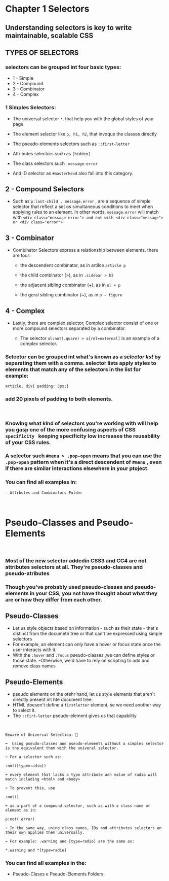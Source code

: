 # Chapter 1 Selectors 

## Understanding selectors is key to write maintainable, scalable CSS

## TYPES OF SELECTORS
### selectors can be grouped int four basic types:

- 1 - Simple
- 2 - Compound
- 3 - Combinator
- 4 - Complex

### 1 Simples Selectors:

- The universal selector ``` * ```, that help you with the global styles of your page

- The element selector like ``` p, h1, h2 ```, that invoque the classes directly

- The pseudo-elements selectors such as ``` ::first-letter ```

- Attributes selectors such as ``` [hidden] ```

- The class selectors such ``` .message-error ``` 

- And ID selector as ``` #masterhead ```  also fall into this category.


## 2 - Compound Selectors

- Such as ``` p:last-child , message.error ``` , are a sequence of simple selector that reflect a set os simultaneous conditions to meet when applying rules to an element. In other words,  ``` message.error ``` will match with ``` <div class="message error"> and not with <div class="message"> or <div class="error"> ```

## 3 - Combinator

- Combinator Selectors express a relationship between elements. there are four: 
    - the descendent combinator, as in artilce ``` article p ```

    - the child combinator (>), as in  ``` .sidebar > h2 ```

    - the adjacent sibling combinator (+), as in ``` ul + p ```

    - the geral sibling combinator (~), as in ``` p ~ figure ```

## 4 - Complex

- Lastly, there are complex selector, Complex selector consist of one or more compound selectors separated by a combinator. 

    - The selector ``` ul:not(.quare) > a[rel=external] ``` is an example of a complex selector.

### Selector can be grouped int what's known as a <em>selector list</em> by separating them with a comma. selector lists apply styles to elements that match any of the selectors in the list for example:

```
article, div{ padding: 5px;}
``` 

### add 20 pixels of padding to both elements.

<br>

### Knowing what kind of selectors you're working with will help you gasp one of the more confusing aspects of CSS ```specificity ``` keeping specificity low increases the reusability of your CSS rules. 

### A selector such ``` #menu > .pop-open ``` means that you can use the ``` .pop-open ``` pattern when it's a direct descendent of ``` #menu ``` , even if there are similar interactions elsewhere in your ptoject.

### You can find all examples in:
    - Attrbutes and Combinators Folder
<br>

# Pseudo-Classes and Pseudo-Elements

<br>

### Most of the new selector addedin CSS3 and CC4 are not attributes selectors at all. They're pseudo-classes and pseudo-atributes

### Though you've probably used pseudo-classes and pseudo-elements in your CSS, you not have thought about what they are or how they differ from each other.

## Pseudo-Classes

- Let us style objects based on information - such as their state - that's distinct from the documetn tree or that can't be expressed using simple selectors
- For example, an element can only have a hover or focus state once the user interacts with it.
- With the ```:hover``` and ``` :focus ``` pseudo-classes ,we can define styles or those state.
-Otherwise, we'd have to rely on scripting to add and remove class names

## Pseudo-Elements

- pseudo elements on the otehr hand, let us style elements that aren't directly present int hte document tree.
- HTML doesen't define a ``` firstletter ``` element, se we need another way to select it.
- The ``` ::firt-letter ``` pseudo-element gives us that capability

<br>

```
Beware of Universal Selection: 🤔

➡️  Using pseudo-classes and pseudo-elements without a simples selector is the equivalent them with the univeral selector.

➡️ For a selector such as:

:not([type=radio])

➡️ every element that lacks a type attribute adn value of radio will match including <html> and <body>

➡️ To prevent this, use 

:not()

➡️ as a part of a compound selector, such as with a class name or element as in:

p:not(.error)

➡️ In the same way, using class names, IDs and attributes selectors on their own applies them universally.

➡️ For example: .warning and [type=radio] are the same as:

*.warning and *[type=radio] 
```

### You can find all examples in the:
- Pseudo-Clases e Pseudo-Elements Folders